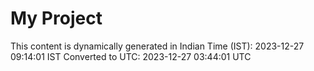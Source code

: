 # My Project

This content is dynamically generated in Indian Time (IST): 2023-12-27 09:14:01 IST
Converted to UTC: 2023-12-27 03:44:01 UTC
